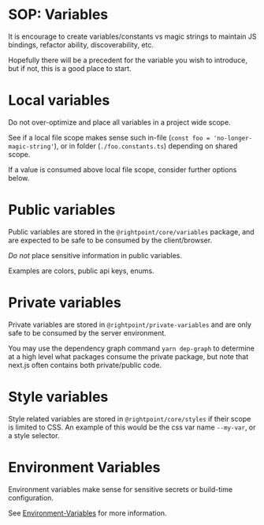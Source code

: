 # SOP: Variables

It is encourage to create variables/constants vs magic strings to maintain JS bindings, refactor ability, discoverability, etc.

Hopefully there will be a precedent for the variable you wish to introduce, but if not, this is a good place to start.

# Local variables

Do not over-optimize and place all variables in a project wide scope.

See if a local file scope makes sense such in-file (`const foo = 'no-longer-magic-string'`), or in folder (`./foo.constants.ts`) depending on shared scope.

If a value is consumed above local file scope, consider further options below.

# Public variables

Public variables are stored in the `@rightpoint/core/variables` package, and are expected to be safe to be consumed by the client/browser.

_Do not_ place sensitive information in public variables.

Examples are colors, public api keys, enums.

# Private variables

Private variables are stored in `@rightpoint/private-variables` and are only safe to be consumed by the server environment.

You may use the dependency graph command `yarn dep-graph` to determine at a high level what packages consume the private package, but note that next.js often contains both private/public code.

# Style variables

Style related variables are stored in `@rightpoint/core/styles` if their scope is limited to CSS. An example of this would be the css var name `--my-var`, or a style selector.

# Environment Variables

Environment variables make sense for sensitive secrets or build-time configuration.

See [Environment-Variables](../Environment-Variables.md) for more information.
